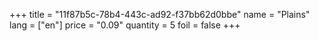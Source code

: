 +++
title = "11f87b5c-78b4-443c-ad92-f37bb62d0bbe"
name = "Plains"
lang = ["en"]
price = "0.09"
quantity = 5
foil = false
+++
